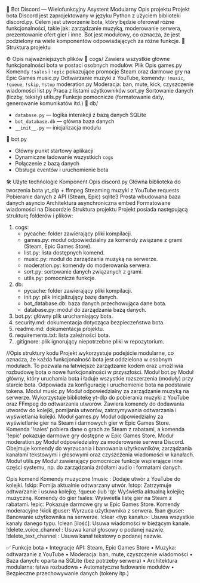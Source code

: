 🤖 Bot Discord — Wielofunkcyjny Asystent Modularny
Opis projektu
Projekt bota Discord jest zaprojektowany w języku Python z użyciem biblioteki discord.py. Celem jest utworzenie bota, który będzie oferował różne funkcjonalności, takie jak: zarządzanie muzyką, moderowanie serwera, prezentowanie ofert gier i inne. 
Bot jest modułowy, co oznacza, że jest podzielony na wiele komponentów odpowiadających za różne funkcje.
📁 Struktura projektu


⚙️ Opis najważniejszych plików
📁 cogs/
Zawiera wszystkie główne funkcjonalności bota w postaci osobnych modułów.
Plik	Opis
games.py	Komendy `!sales` i `!epic` pokazujące promocje Steam oraz darmowe gry na Epic Games
music.py	Odtwarzanie muzyki z YouTube, komendy: `!music`, `!queue`, `!skip`, `!stop`
moderation.py	Moderacja: ban, mute, kick, czyszczenie wiadomości
list.py	Praca z listami użytkowników
sort.py	Sortowanie danych (liczby, teksty)
utils.py	Funkcje pomocnicze (formatowanie daty, generowanie komunikatów itd.)
📁 db/
- `database.py` — logika interakcji z bazą danych SQLite
- `bot_database.db` — główna baza danych
- `__init__.py` — inicjalizacja modułu

🔧 bot.py
- Główny punkt startowy aplikacji
- Dynamiczne ładowanie wszystkich `cogs`
- Połączenie z bazą danych
- Obsługa eventów i uruchomienie bota

🛠️ Użyte technologie
Komponent	Opis
discord.py	Główna biblioteka do tworzenia bota
yt_dlp + ffmpeg	Streaming muzyki z YouTube
requests	Pobieranie danych z API (Steam, Epic)
sqlite3	Prosta wbudowana baza danych
asyncio	Architektura asynchroniczna
embed	Formatowane wiadomości na Discordzie
Struktura projektu
Projekt posiada następującą strukturę folderów i plików:
1. cogs:
   - pycache: folder zawierający pliki kompilacji.
   - games.py: moduł odpowiedzialny za komendy związane z grami (Steam, Epic Games Store).
   - list.py: lista dostępnych komend.
   - music.py: moduł do zarządzania muzyką na serwerze.
   - moderation.py: komendy do moderowania serwera.
   - sort.py: sortowanie danych związanych z grami.
   - utils.py: pomocnicze funkcje.
2. db:
   - pycache: folder zawierający pliki kompilacji.
   - init.py: plik inicjalizujący bazę danych.
   - bot_database.db: baza danych przechowująca dane bota.
   - database.py: moduł do zarządzania bazą danych.
3. bot.py: główny plik uruchamiający bota.
4. security.md: dokumentacja dotycząca bezpieczeństwa bota.
5. readme.md: dokumentacja projektu.
6. requirements.txt: lista zależności bota.
7. .gitignore: plik ignorujący niepotrzebne pliki w repozytorium.

//Opis struktury kodu
Projekt wykorzystuje podejście modularne, co oznacza, że każda funkcjonalność bota jest oddzielona w osobnym modułach. To pozwala na łatwiejsze zarządzanie kodem oraz umożliwia rozbudowę bota o nowe funkcjonalności w przyszłości. 
Moduł bot.py
Moduł główny, który uruchamia bota i ładuje wszystkie rozszerzenia (moduły) przy starcie bota. Odpowiada za konfigurację i uruchomienie bota na podstawie tokena.
Moduł music.py
Moduł odpowiedzialny za zarządzanie muzyką na serwerze. Wykorzystuje bibliotekę yt-dlp do pobierania muzyki z YouTube oraz FFmpeg do odtwarzania utworów. Zawiera komendy do dodawania utworów do kolejki, pomijania utworów, zatrzymywania odtwarzania i wyświetlania kolejki.
Moduł games.py
Moduł odpowiedzialny za wyświetlanie gier na Steam i darmowych gier w Epic Games Store. Komenda '!sales' pobiera dane o grach ze Steam z rabatami, a komenda '!epic' pokazuje darmowe gry dostępne w Epic Games Store.
Moduł moderation.py
Moduł odpowiedzialny za moderowanie serwera Discord. Obejmuje komendy do wyrzucania i banowania użytkowników, zarządzania kanałami tekstowymi i głosowymi oraz czyszczenia wiadomości w kanałach.
Moduł utils.py
Moduł zawierający pomocnicze funkcje wspierające inne części systemu, np. do zarządzania źródłami audio i formatami danych.

Opis komend
Komendy muzyczne
!music <link>: Dodaje utwór z YouTube do kolejki.
!skip: Pomija aktualnie odtwarzany utwór.
!stop: Zatrzymuje odtwarzanie i usuwa kolejkę.
!queue (lub !q): Wyświetla aktualną kolejkę muzyczną.
Komendy do gier
!sales: Wyświetla listę gier na Steam z rabatami.
!epic: Pokazuje darmowe gry w Epic Games Store.
Komendy moderacyjne
!kick @user: Wyrzuca użytkownika z serwera.
!ban @user: Banowanie użytkownika na serwerze.
!clear <typ kanału>: Usuwa wszystkie kanały danego typu.
!clean [ilość]: Usuwa wiadomości w bieżącym kanale.
!delete_voice_channel <nazwa>: Usuwa kanał głosowy o podanej nazwie.
!delete_text_channel <nazwa>: Usuwa kanał tekstowy o podanej nazwie.



✅ Funkcje bota
•	 Integracje API: Steam, Epic Games Store
•	 Muzyka: odtwarzanie z YouTube
•	 Moderacja: ban, mute, czyszczenie wiadomości
•	 Baza danych: oparta na SQLite (bez potrzeby serwera)
•	 Architektura modularna: łatwa rozbudowa
•	 Automatyczne ładowanie modułów
•	 Bezpieczne przechowywanie danych (tokeny itp.)
